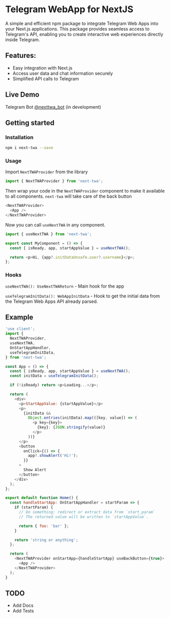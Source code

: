 # Telegram WebApp for NextJS

A simple and efficient npm package to integrate Telegram Web Apps into your Next.js applications. This package provides seamless access to Telegram's API, enabling you to create interactive web experiences directly inside Telegram.

## Features:

- Easy integration with Next.js
- Access user data and chat information securely
- Simplified API calls to Telegram

## Live Demo

Telegram Bot [@nexttwa_bot](https://t.me/nexttwa_bot/app) (in development)

## Getting started

### Installation

```sh
npm i next-twa --save
```

### Usage

Import `NextTWAProvider` from the library

```js
import { NextTWAProvider } from 'next-twa';
```

Then wrap your code in the `NextTWAProvider` component to make it available to all components. `next-twa` will take care of the back button

```js
<NextTWAProvider>
  <App />
</NextTWAProvider>
```

Now you can call `useNextTWA` in any component.

```js
import { useNextTWA } from 'next-twa';

export const MyComponent = () => {
  const { isReady, app, startAppValue } = useNextTWA();

  return <p>Hi, {app?.initDataUnsafe.user?.username}</p>;
};
```

### Hooks

`useNextTWA(): UseNextTWAReturn` - Main hook for the app

`useTelegramInitData(): WebAppInitData` - Hook to get the initial data from the Telegram Web Apps API already parsed.

## Example

```js
'use client';
import {
  NextTWAProvider,
  useNextTWA,
  OnStartAppHandler,
  useTelegramInitData,
} from 'next-twa';

const App = () => {
  const { isReady, app, startAppValue } = useNextTWA();
  const initData = useTelegramInitData();

  if (!isReady) return <p>Loading...</p>;

  return (
    <div>
      <p>StartAppValue: {startAppValue}</p>
      <p>
        {initData &&
          Object.entries(initData).map(([key, value]) => (
            <p key={key}>
              {key}: {JSON.stringify(value)}
            </p>
          ))}
      </p>
      <button
        onClick={() => {
          app?.showAlert('Hi!');
        }}
      >
        Show Alert
      </button>
    </div>
  );
};

export default function Home() {
  const handleStartApp: OnStartAppHandler = startParam => {
    if (startParam) {
      // Do something: redirect or extract data from `start_param`
      // The returned value will be written to `startAppValue`.

      return { foo: 'bar' };
    }

    return 'string or anything';
  };

  return (
    <NextTWAProvider onStartApp={handleStartApp} useBackButton={true}>
      <App />
    </NextTWAProvider>
  );
}
```

## TODO

- Add Docs
- Add Tests
